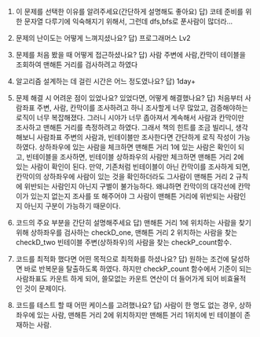 1. 이 문제를 선택한 이유를 알려주세요(간단하게 설명해도 좋아요)
   답) 코테 준비를 위한 문자열 다루기에 익숙해지기 위해서, 그런데 dfs,bfs로 푼사람이 많더라...

2. 문제의 난이도는 어떻게 느껴지셨나요?
   답) 프로그래머스 Lv2

3. 문제를 처음 봤을 때 어떻게 접근하셨나요?
   답) 사람 주변에 사람,칸막이 테이블을 조회하여 맨해튼 거리를 검사하려고 하였다

4. 알고리즘 설계하는 데 걸린 시간은 어느 정도였나요?
   답) 1day+

5. 문제 해결 시 어려운 점이 있었나요? 있었다면, 어떻게 해결했나요?
   답) 처음부터 사람좌표 주변, 사람, 칸막이를 조사하려고 하니 조사할게 너무 많았고, 검증해야하는 로직이 너무 복잡해졌다. 그러니 시야가 너무 좁아져서 계속해서 사람과 칸막이만 조사하고 맨해튼 거리를 측정하려고 하였다. 그래서 책의 힌트를 조금 빌리니, 생각해보니 사람좌표 주변의 사람과, 빈테이블만 조사한다면 간단하게 로직 작성이 가능하였다. 상하좌우에 있는 사람을 체크하면 맨해튼 거리 1에 있는 사람은 확인이 되고, 빈테이블을 조사하면, 빈테이블 상하좌우의 사람만 체크하면 맨해튼 거리 2에 있는 사람이 확인이 된다. 만약, 기존처럼 빈테이블이 아닌 칸막이를 조사하게 되면, 칸막이의 상하좌우에 사람이 있는 것을 확인하더라도 그사람이 맨해튼 거리 2 규칙에 위반되는 사람인지 아닌지 구별이 불가능하다. 왜냐하면 칸막이의 대각선에 칸막이가 있는지 없는지 조사를 또 해주어야 그 사람이 맨해튼 거리에 위반되는 사람인지 아닌지 구분이 가능하기 때문이다.

6. 코드의 주요 부분을 간단히 설명해주세요
   답) 맨해튼 거리 1에 위치하는 사람을 찾기 위해 상하좌우를 검사하는 checkD_one, 맨해튼 거리 2 위치하는 사람을 찾는 checkD_two
   빈테이블 주변(상하좌우)의 사람을 찾는 checkP_count함수.

7. 코드를 최적화 했다면 어떤 목적으로 최적화를 하셨나요?
   답) 원하는 조건에 달성하면 바로 반복문을 탈출하도록 하였다. 하지만 checkP_count 함수에서 기준이 되는 사람좌표도 카운트 하게 되어, 쓸모없는 카운트 연산이 더 들어가게 되어 비효율적인 것이 문제이다.

8. 코드를 테스트 할 때 어떤 케이스를 고려했나요?
   답) 사람이 한 명도 없는 경우, 상하좌우에 있는 사람, 맨해튼 거리 2에 위치하지만 맨해튼 거리 1위치에 빈 테이블이 존재하는 사람.